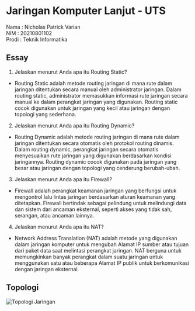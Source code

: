 # Jaringan Komputer Lanjut - UTS

Nama  : Nicholas Patrick Varian <br>
NIM   : 20210801102 <br>
Prodi : Teknik Informatika

## Essay
1. Jelaskan menurut Anda apa itu Routing Static? <br>
- Routing Static adalah metode routing jaringan di mana rute dalam jaringan ditentukan secara manual oleh administrator jaringan. Dalam routing static, administrator memasukkan informasi rute jaringan secara manual ke dalam perangkat jaringan yang digunakan. Routing static cocok digunakan untuk jaringan yang kecil atau jaringan dengan topologi yang sederhana. <br>
2. Jelaskan menurut Anda apa itu Routing Dynamic? <br>
- Routing Dynamic adalah metode routing jaringan di mana rute dalam jaringan ditentukan secara otomatis oleh protokol routing dinamis. Dalam routing dynamic, perangkat jaringan secara otomatis menyesuaikan rute jaringan yang digunakan berdasarkan kondisi jaringannya. Routing dynamic cocok digunakan pada jaringan yang besar atau jaringan dengan topologi yang cenderung berubah-ubah. <br>
3. Jelaskan menurut Anda apa itu Firewall? <br>
- Firewall adalah perangkat keamanan jaringan yang berfungsi untuk mengontrol lalu lintas jaringan berdasarkan aturan keamanan yang ditetapkan. Firewall bertindak sebagai pelindung untuk melindungi data dan sistem dari ancaman eksternal, seperti akses yang tidak sah, serangan, atau ancaman lainnya. <br>
4. Jelaskan menurut Anda apa itu NAT? <br>
- Network Address Translation (NAT) adalah metode yang digunakan dalam jaringan komputer untuk mengubah Alamat IP sumber atau tujuan dari paket data saat melintasi perangkat jaringan. NAT berguna untuk memungkinkan banyak perangkat dalam suatu jaringan untuk menggunakan satu atau beberapa Alamat IP publik untuk berkomunikasi dengan jaringan eksternal.

## Topologi
![Topologi Jaringan](https://github.com/user-attachments/assets/f3d8e1bc-a97a-4128-9fd2-07fffe960a62)

